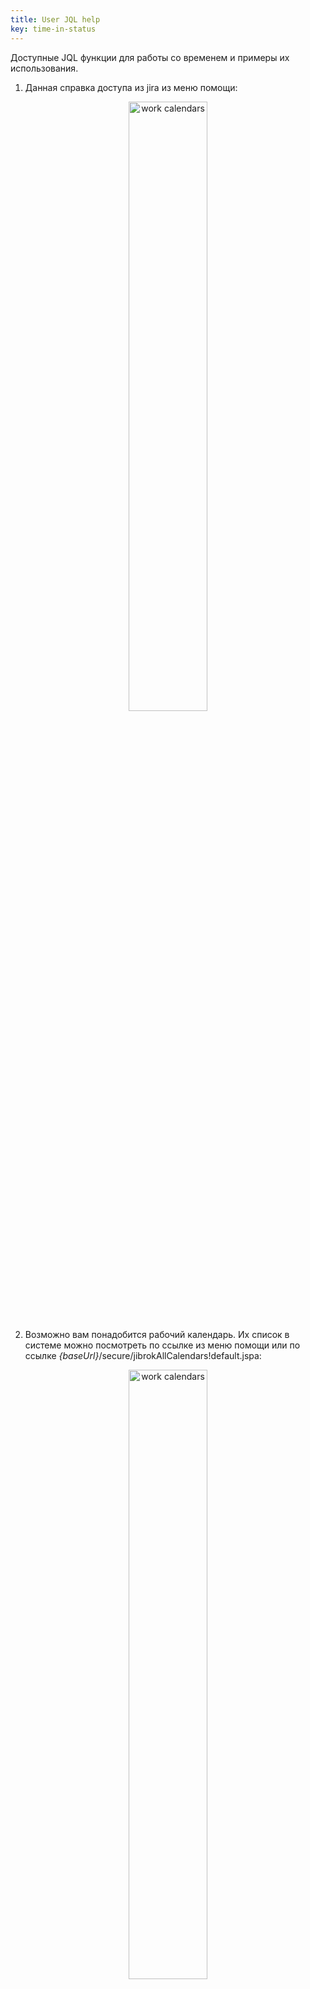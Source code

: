 ```yaml
---
title: User JQL help
key: time-in-status
---
```


Доступные JQL функции для работы со временем и примеры их использования.

1. Данная справка доступа из jira из меню помощи:
<p style="text-align: center;"><a href="/uploads/time-in-status/user-help-info/help-link.png"><img src="/uploads/time-in-status/user-help-info/help-link.png" alt="work calendars" width="50%"/></a></p>
   
2. Возможно вам понадобится рабочий календарь. Их список в системе можно посмотреть по ссылке из меню помощи или по ссылке *{baseUrl}*/secure/jibrokAllCalendars!default.jspa:

<p style="text-align: center;"><a href="/uploads/time-in-status/user-help-info/work-calendars.png"><img src="/uploads/time-in-status/user-help-info/work-calendars.png" alt="work calendars" width="50%"/></a></p>

<hr>

## Аргументы используемые в функциях. ## 

<div class="uk-alert-note" data-uk-alert="">
<b>Time</b> - строка указывающая время, в случае неверного формата будет выведено сообщение с подсказками.<br>
<br>
"5h35m12s" - 5 hours 35 minutes 12 seconds<br>
"5h12s" - 5 hours 12 seconds<br>
3000m - 3000 minutes<br>
"0", "0s" ... - time is zero.
</div>


<div class="uk-alert-note" data-uk-alert="">
<b>Condition</b> - условие для сравнения величин. <br>
"<=", "<", "=", ">", ">=" 

</div>

<hr>

## *Common* ##

### Time in status ###
Функции для поиска задач по времени проведенном в статусах.
Эти функции, как правило, доступны всегда. Если нет, пожалуйста, обратитесь в администратору Jira. 

* **issue in timeInStatus("statuses", "condition", "time")** - Найти задачи которые провели в статусах указанное время.
    * Params:
    * statuses - name or id, Comma separated
* **issue in timeInStatusByJql("jql", "statuses", "condition", "time")** - Найти задачи из jql запроса которые провели в статусах указанное время.
    * Params: 
    * jql - query for filter tasks
    * statuses - name or id, Comma separated
* **issue in timeInStatusByJqlAndWorkCalendar("jql", "statuses", "condition", "time", "calendar")** - Найти задачи из jql запроса которые провели в статусах указанное рабочее время. Рабочее время будет рассчитанно по указанному календарю.
    * Params:
    * jql - query for filter tasks
    * statuses - name or id, Comma separated
    * calendar - work calendar name or id for calculate work time


* **Examples:**
    * issue in timeInStatus("Done, In Progress", ">", "8h")
    * issue in timeInStatusByJqlAndWorkCalendar("project = TEST", "Done", ">", "3h", "General calendar")

* Если указывается несколько статусов, то поиск происходит по сумме времени проведенном в указанных статусах.
* Название статусов чувствительно к регистру. В случае не соответствия названия функция подскажет правильные варианты написания статуса.
* Для поиска по разным статусам используйте условия "OR" и "AND": issue in timeInStatus("status A", ">", "time") or issue in timeInStatus("status B", ">", "time")
* По возможности используйте функции с jql. Они сужают поиск и быстрее выполняются. 



### Compare fields ###
Функции позволяющие сравнивать разные поля между собой. Функция работает с "числовыми", "строковыми" и "временными" полями.
Возвращает задачи поля которых удовлетворяют условию.

* **issue in compareFields("field 1", "condition", "field 2")** - Field comparison function. Finds tasks in which fields match a condition.
    * Params: 
    * "field 1" and "field 2"  - field name or field id
* **issue in compareFieldsByJql("jql", "field 1", "condition", "field 2")** -  Field comparison function. Finds tasks in which fields match a condition and jql.
    * Params:
    * jql - query for filter tasks
    * "field 1" and "field 2"  - field name or field id

* **Examples:**
    * issue in compareFields("Time in status New", ">", "Time in status In progress")
    * issue in compareFields("Number field", ">", "Another number field")
    * issue in compareFields("Project = TEST", "String field", ">", "Another number field")
    
* По возможности используйте функции с jql. Они сужают поиск и быстрее выполняются.
* В случае строковых полей функция попытается привести строку к числу для корректного сравнения.


### Autotrack ###

Работает если для вас подключена функция автоматического трекинга времени.  

* **issue in myAutoTrackTickets()** -  Возвращает задачи пользователя с настроенным автоматическим запуском таймеров или секундомеров.

<hr>

## *Time in status (field)* ## 

Если есть настроенное поле "Time in status", то для него доступны следующие поисковые функции.<br>
Тип поля вы можете уточнить у администратора <br>

#### Search by state ####
* **"field name" in active()** - Search by active time in status fields(issue in selected statuses)
* **"field name" in inactive()** - Search by inactive time in status fields(issue not in selected statuses)

#### Search by time ####
* **"field name" in time("condition", "time")** - Search by time in status fields(by total time in selected statuses)/Timer field. Time value from index.
* **"field name" in realTime("condition", "time")** - Search by time in status fields(by total time in selected statuses)/Timer field. Time value calculate realtime.
* **"field name" in realTimeBetween("time", "time")** - Search by realtime in status fields(by total time in selected statuses). Time value calculate realtime.

* **Examples:**
    * "Time in new" in realTime(">", "20m") AND "First reaction" in realTime("<", "1h")
    * "Time in new" in realTimeBetween("1h", "2h")

<hr>


## *Stopwatch* ##
Если есть настроенное поле "Stopwatch", то для него доступны следующие поисковые функции.<br>
Тип поля вы можете уточнить у администратора <br>

#### Search by state ####
* **"field name" in isRunning()** - Search issues by running stopwatch.
* **"field name" in isPaused()** - Search issues by paused stopwatch.
* **"field name" in isStopped()** - Search issues by stopped stopwatch.
* **"field name" in active()** - Returns issues that have a stopwatch is running. If the stopwatch uses a calendar, the field may indicate that it is not working hours. This does not affect the search if stopwatch is running.
* **"field name" in inactive()** - Returns issues that have a stopwatch is pause, stopped.

* **Examples:**
    * "First response" in isRunning()
    * "First response" in isStopped()

#### Search by date ####
* **"field name" in startInDay("number")** - Search for issues by the day when the stopwatch was first started.
* **"field name" in startInWeek("number")** - Search for issues by the week when the stopwatch was first started.
* **"field name" in startInMonth("number")** - Search for issues by the month when the stopwatch was first started.

* **"field name" in stopInDay("number")** - Search for issues by the day when the stopwatch was stopped.
* **"field name" in stopInWeek("number")** - Search for issues by the week when the stopwatch was stopped.
* **"field name" in stopInMonth("number")** - Search for issues by the month when the stopwatch was stopped.

* **"field name" in pauseInDay("number")** - Search for issues by the day when the stopwatch was paused.
* **"field name" in pauseInWeek("number")** - Search for issues by the week when the stopwatch was paused.
* **"field name" in pauseInMonth("number")** - Search for issues by the month when the stopwatch was paused.

* **Examples:**
    * "First response" in startInDay() - найти задачи у которых сегодня запустился секундомер.
    * "First response" in startInDay("-1") - найти задачи у которых вчера(1 день назад) запустился секундомер.
    * "First response" in startInDay("-7") - найти задачи у которых неделю назад(7 день назад) запустился секундомер.


* **"field name" in searchByStartDate("condition", "date")** - Search for issues by the date when the stopwatch was first started.
* **"field name" in searchByPausedDate("condition", "date")** - Search for issues by the date when the stopwatch was last paused.
* **"field name" in searchByStopDate("condition", "date")** - Search for issues by the date when the stopwatch was stopped.


* date - строка с датой в формате 'yyyy-MM-dd' or 'yyyy-MM-dd HH:mm'
* **Examples:**
    * "First response" in searchByStartDate(">", "2021-01-01") - задачи у которых stopwatch запустился после "2021-01-01"

* **"field name" in startInDateRange("date","date")** - Search for issues by the date when the stopwatch was started (duration).
* **"field name" in stopInDateRange("date","date")** - Search for issues by the date when the stopwatch was stopped (duration).


* **Examples:**
    * "First response" in stopInDateRange("2020-01-01", "2021-01-01") - задачи у которых stopwatch остановился в течении 2020-го года.


#### Search by time ####

* **"field name" in timeSpent("condition","time")** - Search by time in timer fields(by total time spent). Time value from index.
* **"field name" in realTimeSpent("condition","time")** - Search by real time in timer fields(by total time spent). Time value calculate realtime.
* **"field name" in pauseTime("condition","time")** - Search by pause time in timer and stopwatch fields.
* **"field name" in realPauseTime("condition","time")** - Search by real pause time in timer and stopwatch fields.

* **Examples:**
    * "First response" in realTimeSpent(">", "20m")
    * "First response" in realPauseTime("<", "20m")

#### Other ####
* **"field name" in searchByRestartCount("condition","number")** - Search for issues by the stopwatch count of restart.
* **"field name" in searchByCalendar("number")** - Search issues by calendar id.
* **"field name" in searchByStopwatchConfig("number")** - Search issues by stopwatch config id.
* **"field name" in searchByStopwatchScheme("number")** - Search issues by stopwatch scheme id.

<hr>


## *Timer* ##
Если есть настроенное поле "Timer", то для него доступны следующие поисковые функции.<br>
Тип поля вы можете уточнить у администратора <br>

#### Search by state ####
* **"field name" in isRunning()** - Search issues by running timer.
* **"field name" in isPaused()** - Search issues by paused timer.
* **"field name" in isCompleted()** - Search issues by completed timer.
* **"field name" in isFailed()** - Search issues by failed timer.

* **Examples:**
    * "First response" in isFailed()
    * "First response" in isCompleted()

#### Search by date ####
* **"field name" in startInDay("number")** - Search for issues by the day when the timer was first started.
* **"field name" in startInWeek("number")** - Search for issues by the week when the timer was first started.
* **"field name" in startInMonth("number")** - Search for issues by the month when the timer was first started.

* **"field name" in stopInDay("number")** - Search for issues by the day when the timer was stopped.
* **"field name" in stopInWeek("number")** - Search for issues by the week when the timer was stopped.
* **"field name" in stopInMonth("number")** - Search for issues by the month when the timer was stopped.

* **"field name" in failInDay("number")** - Search for issues by the day when the timer was failed.
* **"field name" in failInWeek("number")** - Search for issues by the week when the timer was failed.
* **"field name" in failInMonth("number")** - Search for issues by the month when the timer was failed.

* **"field name" in pauseInDay("number")** - Search for issues by the day when the timer was paused.
* **"field name" in pauseInWeek("number")** - Search for issues by the week when the timer was paused.
* **"field name" in pauseInMonth("number")** - Search for issues by the month when the timer was paused.

* **Examples:**
    * "First response" in failInDay() - найти задачи у которых вышло или выйдет время по таймеру "First response" сегодня
    * "First response" in failInDay("-1") - найти задачи у которых вышло время по таймеру "First response" вчера(1 день назад)
    * "First response" in failInDay("-7") - найти задачи у которых вышло время по таймеру "First response" неделю назад(7 день назад)
    * "First response" in failInDay("7") - найти задачи у которых вышло или выйдет время по таймеру "First response" через неделю(через 7 дней)
    

* **"field name" in searchByStartDate("condition", "date")** - Search for issues by the date when the timer was first started.
* **"field name" in searchByPausedDate("condition", "date")** - Search for issues by the date when the timer was last paused.
* **"field name" in searchByStopDate("condition", "date")** - Search for issues by the date when the timer was stopped.
* **"field name" in searchByFailDate("condition", "date")** - Search for issues by the date when the timer was failed.

* date - строка с датой в формате 'yyyy-MM-dd' or 'yyyy-MM-dd HH:mm'
* **Examples:**
    * "First response" in searchByStartDate(">", "2021-01-01") - задачи у которых таймер запустился после "2021-01-01"

* **"field name" in startInDateRange("date","date")** - Search for issues by the date when the timer was started (duration).
* **"field name" in stopInDateRange("date","date")** - Search for issues by the date when the timer was stopped (duration).
* **"field name" in failInDateRange("date","date")** - Search for issues by the date when the timer was failed (duration).

* **Examples:**
    * "First response" in failInDateRange("2020-01-01", "2021-01-01") - задачи у которых таймер превысил свое время в течении 2020-го года.


#### Search by time ####

* **"field name" in pauseTime("condition","time")** - Search by pause time in timer and stopwatch fields.
* **"field name" in realPauseTime("condition","time")** - Search by real pause time in timer and stopwatch fields.
* **"field name" in timeLeft("condition","time")** - Search by time left in timer fields.
* **"field name" in timeSpent("condition","time")** - Search by time in timer fields(by total time spent). Time value from index.
* **"field name" in realTimeSpent("condition","time")** - Search by real time in timer fields(by total time spent). Time value calculate realtime.

* **Examples:**
    * "First response" in realTimeSpent(">", "20m")
    * "First response" in timeLeft("<", "20m")

#### Other ####
* **"field name" in searchByZeroGoalTime()** - Search for issues by zero goal time.
* **"field name" in searchByRestartCount("condition","number")** - Search for issues by the timer count of restart.
* **"field name" in searchByGoal("number")** - Search issues by timer goal id.
* **"field name" in searchByCalendar("number")** - Search issues by calendar id.
* **"field name" in searchByTimerConfig("number")** - Search issues by timer config id.
* **"field name" in searchByTimerScheme("number")** - Search issues by timer scheme id.






